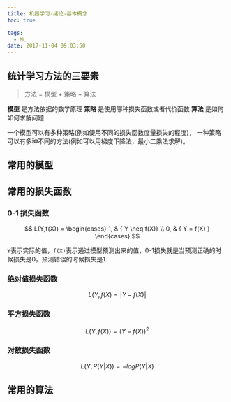 ```yaml
---
title: 机器学习-绪论-基本概念
toc: true

tags:
  - ML
date: 2017-11-04 09:03:50
---
```


## 统计学习方法的三要素

> 方法 = 模型 + 策略 + 算法

**模型** 是方法依据的数学原理
**策略** 是使用哪种损失函数或者代价函数
**算法** 是如何如何求解问题

一个模型可以有多种策略(例如使用不同的损失函数度量损失的程度)， 一种策略可以有多种不同的方法(例如可以用梯度下降法，最小二乘法求解)。

## 常用的模型

## 常用的损失函数

### 0-1 损失函数

$$
L(Y,f(X)) = \begin{cases}
              1, & { Y \neq f(X)} \\
              0, & { Y = f(X) }
              \end{cases}
$$

`Y`表示实际的值，`f(X)`表示通过模型预测出来的值，0-1损失就是当预测正确的时候损失是0，预测错误的时候损失是1.

### 绝对值损失函数

$$
L(Y,f(X) = |Y - f(X)|
$$

### 平方损失函数

$$
L(Y,f(X)) = (Y - f(X))^2
$$

### 对数损失函数

$$
L(Y,P(Y|X)) = -logP(Y|X)
$$

## 常用的算法